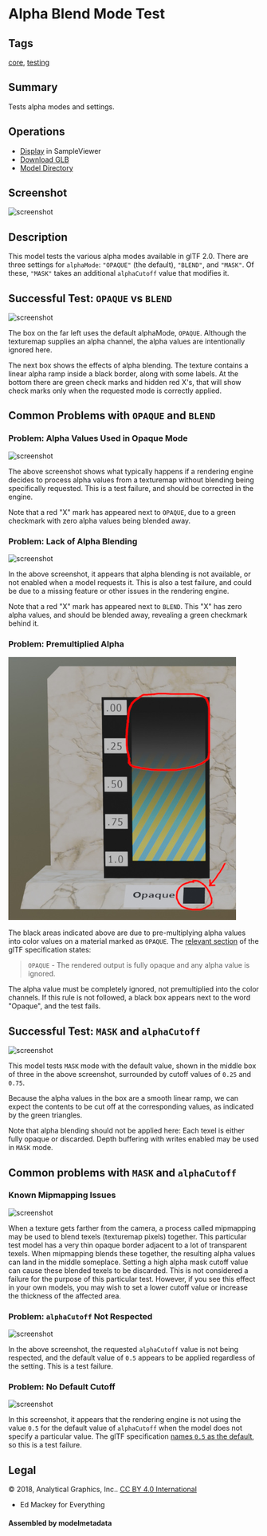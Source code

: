 # Alpha Blend Mode Test

## Tags

[core](../../Models-core.md), [testing](../../Models-testing.md)

## Summary

Tests alpha modes and settings.

## Operations

* [Display](https://github.khronos.org/glTF-Sample-Viewer-Release/?model=https://raw.GithubUserContent.com/KhronosGroup/glTF-Sample-Assets/main/./Models/AlphaBlendModeTest/glTF-Binary/AlphaBlendModeTest.glb) in SampleViewer
* [Download GLB](https://raw.GithubUserContent.com/KhronosGroup/glTF-Sample-Assets/main/./Models/AlphaBlendModeTest/glTF-Binary/AlphaBlendModeTest.glb)
* [Model Directory](./)

## Screenshot

![screenshot](screenshot/screenshot_large.jpg)

## Description

This model tests the various alpha modes available in glTF 2.0.  There are three settings for `alphaMode`: `"OPAQUE"` (the default), `"BLEND"`, and `"MASK"`.  Of these, `"MASK"` takes an additional `alphaCutoff` value that modifies it.

## Successful Test: `OPAQUE` vs `BLEND`

![screenshot](screenshot/OpaqueVsBlend.jpg)

The box on the far left uses the default alphaMode, `OPAQUE`.  Although the texturemap supplies an alpha channel, the alpha values are intentionally ignored here.

The next box shows the effects of alpha blending.  The texture contains a linear alpha ramp inside a black border, along with some labels.  At the bottom there are green check marks and hidden red X's, that will show check marks only when the requested mode is correctly applied.

## Common Problems with `OPAQUE` and `BLEND`

### Problem: Alpha Values Used in Opaque Mode

![screenshot](screenshot/OpaqueFail.jpg)

The above screenshot shows what typically happens if a rendering engine decides to process alpha values from a texturemap without blending being specifically requested.  This is a test failure, and should be corrected in the engine.

Note that a red "X" mark has appeared next to `OPAQUE`, due to a green checkmark with zero alpha values being blended away.

### Problem: Lack of Alpha Blending

![screenshot](screenshot/BlendFail.jpg)

In the above screenshot, it appears that alpha blending is not available, or not enabled when a model requests it.  This is also a test failure, and could be due to a missing feature or other issues in the rendering engine.

Note that a red "X" mark has appeared next to `BLEND`.  This "X" has zero alpha values, and should be blended away, revealing a green checkmark behind it.

### Problem: Premultiplied Alpha

![screenshot](screenshot/PremultipliedAlphaFail.jpg)

The black areas indicated above are due to pre-multiplying alpha values into color values on a material marked as `OPAQUE`.  The [relevant section](https://registry.khronos.org/glTF/specs/2.0/glTF-2.0.html#alpha-coverage) of the glTF specification states:

> `OPAQUE` - The rendered output is fully opaque and any alpha value is ignored.

The alpha value must be completely ignored, not premultiplied into the color channels.  If this rule is not followed, a black box appears next to the word "Opaque", and the test fails.

## Successful Test: `MASK` and `alphaCutoff`

![screenshot](screenshot/CutoffTests.jpg)

This model tests `MASK` mode with the default value, shown in the middle box of three in the above screenshot, surrounded by cutoff values of `0.25` and `0.75`.

Because the alpha values in the box are a smooth linear ramp, we can expect the contents to be cut off at the corresponding values, as indicated by the green triangles.

Note that alpha blending should not be applied here:  Each texel is either fully opaque or discarded.  Depth buffering with writes enabled may be used in `MASK` mode.

## Common problems with `MASK` and `alphaCutoff`

### Known Mipmapping Issues

![screenshot](screenshot/MissingBorder.png)

When a texture gets farther from the camera, a process called mipmapping may be used to blend texels (texturemap pixels) together.  This particular test model has a very thin opaque border adjacent to a lot of transparent texels.  When mipmapping blends these together, the resulting alpha values can land in the middle someplace.  Setting a high alpha mask cutoff value can cause these blended texels to be discarded.  This is not considered a failure for the purpose of this particular test.  However, if you see this effect in your own models, you may wish to set a lower cutoff value or increase the thickness of the affected area.

### Problem: `alphaCutoff` Not Respected

![screenshot](screenshot/CutoffValueFail.jpg)

In the above screenshot, the requested `alphaCutoff` value is not being respected, and the default value of `0.5` appears to be applied regardless of the setting.  This is a test failure.

### Problem: No Default Cutoff

![screenshot](screenshot/CutoffDefaultFail.jpg)

In this screenshot, it appears that the rendering engine is not using the value `0.5` for the default value of `alphaCutoff` when the model does not specify a particular value.  The glTF specification [names `0.5` as the default](https://registry.khronos.org/glTF/specs/2.0/glTF-2.0.html#_material_alphacutoff), so this is a test failure.


## Legal

&copy; 2018, Analytical Graphics, Inc.. [CC BY 4.0 International](https://creativecommons.org/licenses/by/4.0/legalcode)

 - Ed Mackey for Everything

#### Assembled by modelmetadata